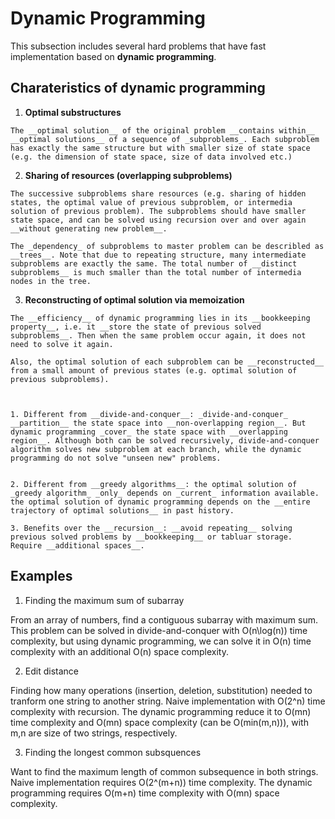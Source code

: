 # Dynamic Programming
This subsection includes several hard problems that have fast implementation based on __dynamic programming__. 

## Charateristics of dynamic programming

  1. __Optimal substructures__
  
    The __optimal solution__ of the original problem __contains within__ __optimal solutions__ of a sequence of _subproblems_. Each subproblem has exactly the same structure but with smaller size of state space (e.g. the dimension of state space, size of data involved etc.)


  2. __Sharing of resources (overlapping subproblems)__

    The successive subproblems share resources (e.g. sharing of hidden states, the optimal value of previous subproblem, or intermedia solution of previous problem). The subproblems should have smaller state space, and can be solved using recursion over and over again __without generating new problem__. 

    The _dependency_ of subproblems to master problem can be describled as __trees__. Note that due to repeating structure, many intermediate subproblems are exactly the same. The total number of __distinct subproblems__ is much smaller than the total number of intermedia nodes in the tree.  

  3. __Reconstructing of optimal solution via memoization__ 

    The __efficiency__ of dynamic programming lies in its __bookkeeping property__, i.e. it __store the state of previous solved subproblems__. Then when the same problem occur again, it does not need to solve it again. 

    Also, the optimal solution of each subproblem can be __reconstructed__ from a small amount of previous states (e.g. optimal solution of previous subproblems). 



    1. Different from __divide-and-conquer__: _divide-and-conquer_ __partition__ the state space into __non-overlapping region__. But dynamic programming _cover_ the state space with __overlapping region__. Although both can be solved recursively, divide-and-conquer algorithm solves new subproblem at each branch, while the dynamic programming do not solve "unseen new" problems.


    2. Different from __greedy algorithms__: the optimal solution of _greedy algorithm_ _only_ depends on _current_ information available. the optimal solution of dynamic programming depends on the __entire trajectory of optimal solutions__ in past history. 

    3. Benefits over the __recursion__: __avoid repeating__ solving previous solved problems by __bookkeeping__ or tabluar storage. Require __additional spaces__.



## Examples 

  1. Finding the maximum sum of subarray 
  
   From an array of numbers, find a contiguous subarray with maximum sum. This problem can be solved in divide-and-conquer with O(n\log(n)) time complexity, but using dynamic programming, we can solve it in O(n) time complexity with an additional O(n) space complexity. 


  2. Edit distance 
 
   Finding how many operations (insertion, deletion, substitution) needed to tranform one string to another string. Naive implementation with O(2^n) time complexity with recursion. The dynamic programming reduce it to O(mn) time complexity and O(mn) space complexity (can be O(min(m,n))), with m,n are size of two strings, respectively. 


  3. Finding the longest common subsquences

   Want to find the maximum length of common subsequence in both strings. Naive implementation requires O(2^(m+n)) time complexity. The dynamic programming requires O(m+n) time complexity with O(mn) space complexity.


    
